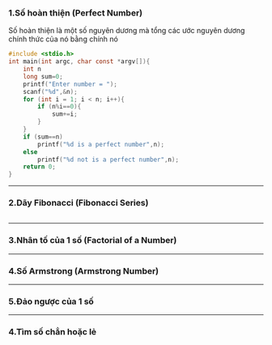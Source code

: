 ### 1.Số hoàn thiện (Perfect Number)

Số hoàn thiện là một số nguyên dương mà tổng các ước nguyên dương chính thức của nó bằng chính nó

```c
#include <stdio.h>
int main(int argc, char const *argv[]){
	int n
    long sum=0;
    printf("Enter number = ");
    scanf("%d",&n);
    for (int i = 1; i < n; i++){
    	if (n%i==0){
    		sum+=i;
    	}
    }
    if (sum==n)
    	printf("%d is a perfect number",n);
    else
    	printf("%d not is a perfect number",n);
	return 0;
}
```

---

### 2.Dãy Fibonacci (Fibonacci Series)

```c

```

---

### 3.Nhân tố của 1 số  (Factorial of a Number)



---

### 4.Số Armstrong (Armstrong Number)



---

### 5.Đảo ngược của 1 số



---

### 4.Tìm số chẳn hoặc lẻ








